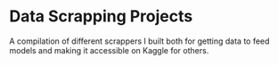# Data Scrapping Projects
A compilation of different scrappers I built both for getting data to feed models and making it accessible on Kaggle for others.
